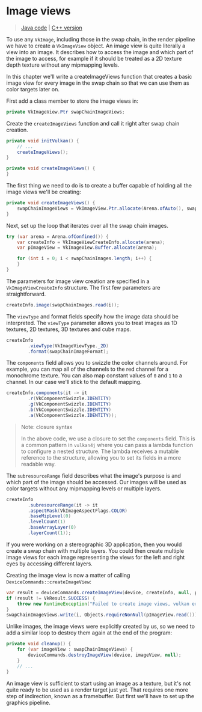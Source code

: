 # Image views

> [Java code](https://github.com/club-doki7/vulkan4j/tree/master/modules/tutorial/src/main/java/tutorial/vulkan/part02/ch07/Main.java) | [C++ version](https://vulkan-tutorial.com/Drawing_a_triangle/Presentation/Image_views)

To use any `VkImage`, including those in the swap chain, in the render pipeline we have to create a `VkImageView` object. An image view is quite literally a view into an image. It describes how to access the image and which part of the image to access, for example if it should be treated as a 2D texture depth texture without any mipmapping levels.

In this chapter we'll write a createImageViews function that creates a basic image view for every image in the swap chain so that we can use them as color targets later on.

First add a class member to store the image views in:

```java
private VkImageView.Ptr swapChainImageViews;
```

Create the `createImageViews` function and call it right after swap chain creation.

```java
private void initVulkan() {
    // ...
    createImageViews();
}

private void createImageViews() {
}
```

The first thing we need to do is to create a buffer capable of holding all the image views we'll be creating:

```java
private void createImageViews() {
    swapChainImageViews = VkImageView.Ptr.allocate(Arena.ofAuto(), swapChainImages.size());
}
```

Next, set up the loop that iterates over all the swap chain images.

```java
try (var arena = Arena.ofConfined()) {
    var createInfo = VkImageViewCreateInfo.allocate(arena);
    var pImageView = VkImageView.Buffer.allocate(arena);

    for (int i = 0; i < swapChainImages.length; i++) {
    }
}
```

The parameters for image view creation are specified in a `VkImageViewCreateInfo` structure. The first few parameters are straightforward.

```java
createInfo.image(swapChainImages.read(i));
```

The `viewType` and format fields specify how the image data should be interpreted. The `viewType` parameter allows you to treat images as 1D textures, 2D textures, 3D textures and cube maps.

```java
createInfo
        .viewType(VkImageViewType._2D)
        .format(swapChainImageFormat);
```

The `components` field allows you to swizzle the color channels around. For example, you can map all of the channels to the red channel for a monochrome texture. You can also map constant values of `0` and `1` to a channel. In our case we'll stick to the default mapping.

```java
createInfo.components(it -> it
        .r(VkComponentSwizzle.IDENTITY)
        .g(VkComponentSwizzle.IDENTITY)
        .b(VkComponentSwizzle.IDENTITY)
        .a(VkComponentSwizzle.IDENTITY));
```

> Note: closure syntax
> 
> In the above code, we use a closure to set the `components` field. This is a common pattern in `vulkan4j` where you can pass a lambda function to configure a nested structure. The lambda receives a mutable reference to the structure, allowing you to set its fields in a more readable way.

The `subresourceRange` field describes what the image's purpose is and which part of the image should be accessed. Our images will be used as color targets without any mipmapping levels or multiple layers.

```java
createInfo
        .subresourceRange(it -> it
        .aspectMask(VkImageAspectFlags.COLOR)
        .baseMipLevel(0)
        .levelCount(1)
        .baseArrayLayer(0)
        .layerCount(1));
```

If you were working on a stereographic 3D application, then you would create a swap chain with multiple layers. You could then create multiple image views for each image representing the views for the left and right eyes by accessing different layers.

Creating the image view is now a matter of calling `DeviceCommands::createImageView`:

```java
var result = deviceCommands.createImageView(device, createInfo, null, pImageView);
if (result != VkResult.SUCCESS) {
    throw new RuntimeException("Failed to create image views, vulkan error code: " + VkResult.explain(result));
}
swapChainImageViews.write(i, Objects.requireNonNull(pImageView.read()));
```

Unlike images, the image views were explicitly created by us, so we need to add a similar loop to destroy them again at the end of the program:

```java
private void cleanup() {
    for (var imageView : swapChainImageViews) {
        deviceCommands.destroyImageView(device, imageView, null);
    }
    // ...
}
```

An image view is sufficient to start using an image as a texture, but it's not quite ready to be used as a render target just yet. That requires one more step of indirection, known as a framebuffer. But first we'll have to set up the graphics pipeline.
